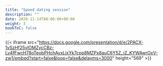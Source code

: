 ```yaml
---
title: "Speed dating session"
description: ""
date: 2020-11-14T00:00:00+00:00
weight: 3
bookToC: false
---
```


{{< iframe src="https://docs.google.com/presentation/d/e/2PACX-1vSzHf25vlOMZycCBz-Lv4fFwcH78oTeobPHchAyxLjxYk7cpp8MZPx8auC6Y5Z_jZ_KYWAwrOxV-zw1/embed?start=false&loop=false&delayms=3000" height="569" >}}
